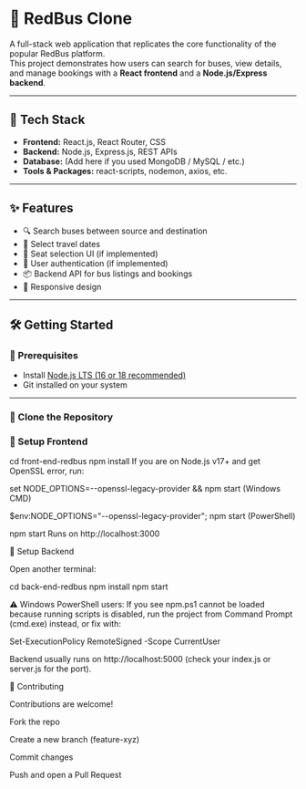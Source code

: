 # 🚌 RedBus Clone

A full-stack web application that replicates the core functionality of the popular RedBus platform.  
This project demonstrates how users can search for buses, view details, and manage bookings with a **React frontend** and a **Node.js/Express backend**.

---

## 🚀 Tech Stack

- **Frontend:** React.js, React Router, CSS  
- **Backend:** Node.js, Express.js, REST APIs  
- **Database:** (Add here if you used MongoDB / MySQL / etc.)  
- **Tools & Packages:** react-scripts, nodemon, axios, etc.

---

## ✨ Features

- 🔍 Search buses between source and destination  
- 📅 Select travel dates  
- 💺 Seat selection UI (if implemented)  
- 👤 User authentication (if implemented)  
- 📦 Backend API for bus listings and bookings  
- 🎨 Responsive design  

---

## 🛠️ Getting Started

### 🔹 Prerequisites
- Install [Node.js LTS (16 or 18 recommended)](https://nodejs.org/en/download)
- Git installed on your system

---

### 🔹 Clone the Repository

### 🔹 Setup Frontend
cd front-end-redbus
npm install
If you are on Node.js v17+ and get OpenSSL error, run:

 set NODE_OPTIONS=--openssl-legacy-provider && npm start   (Windows CMD)
 
 $env:NODE_OPTIONS="--openssl-legacy-provider"; npm start  (PowerShell)

npm start
Runs on http://localhost:3000

🔹 Setup Backend

Open another terminal:

cd back-end-redbus
npm install
npm start


⚠️ Windows PowerShell users: If you see
npm.ps1 cannot be loaded because running scripts is disabled,
run the project from Command Prompt (cmd.exe) instead, or fix with:

Set-ExecutionPolicy RemoteSigned -Scope CurrentUser


Backend usually runs on http://localhost:5000 (check your index.js or server.js for the port).



🤝 Contributing

Contributions are welcome!

Fork the repo

Create a new branch (feature-xyz)

Commit changes

Push and open a Pull Request
